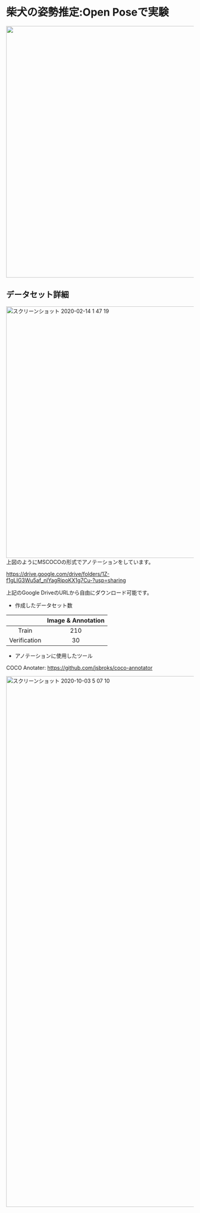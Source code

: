 # 柴犬の姿勢推定:Open Poseで実験
<img src="https://github.com/TaiseiYamana/Siba_inu_pose_estimation/assets/54575368/8a5abd5f-28b9-4331-bb65-a09b45860059" width="673">


## データセット詳細
<img width="673" alt="スクリーンショット 2020-02-14 1 47 19" src="https://user-images.githubusercontent.com/54575368/94964736-307f8080-0535-11eb-8d45-cfc759bf609c.png">
上図のようにMSCOCOの形式でアノテーションをしています。  

https://drive.google.com/drive/folders/1Z-f1gLIG3Wu5af_nlYagRipoKX1g7Cu-?usp=sharing  

上記のGoogle DriveのURLから自由にダウンロード可能です。

* 作成したデータセット数

| | Image & Annotation|
| :-: | :-: |
| Train| 210 |
| Verification| 30 |  


* アノテーションに使用したツール

COCO Anotater:
https://github.com/jsbroks/coco-annotator

<img width="1420" alt="スクリーンショット 2020-10-03 5 07 10" src="https://user-images.githubusercontent.com/54575368/94967077-5f97f100-0539-11eb-999f-a58b4b8608d6.png">
